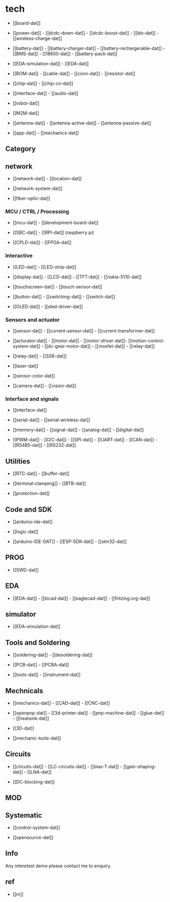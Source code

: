 
# tech 

- [[board-dat]]

- [[power-dat]]  - [[dcdc-down-dat]] - [[dcdc-boost-dat]] - [[ldo-dat]] - [[wireless-charge-dat]]

- [[battery-dat]] - [[battery-charger-dat]] - [[battery-rechargerable-dat]] - [[BMS-dat]] - [[18650-dat]] - [[battery-pack-dat]]
  
- [[EDA-simulation-dat]] - [[EDA-dat]]

- [[BOM-dat]] - [[cable-dat]] - [[conn-dat]] - [[resistor-dat]]

- [[chip-dat]] - [[chip-cn-dat]]

- [[interface-dat]] - [[audio-dat]] 

- [[robot-dat]]



- [[M2M-dat]]

- [[antenna-dat]] - [[antenna-active-dat]] - [[antenna-passive-dat]]

- [[app-dat]] - [[mechanics-dat]] 


## Category

## network 

- [[network-dat]] - [[location-dat]]

- [[network-system-dat]]

- [[fiber-optic-dat]]

### MCU / CTRL / Processing 

- [[mcu-dat]] - [[development-board-dat]]

- [[SBC-dat]] - [[RPI-dat]] (raspberry pi)

- [[CPLD-dat]] - [[FPGA-dat]]



### Interactive

- [[LED-dat]] - [[LED-strip-dat]]

- [[display-dat]] - [[LCD-dat]] - [[TFT-dat]] - [[nokia-5110-dat]]

- [[touchscreen-dat]] - [[touch-sensor-dat]]

- [[button-dat]] - [[switching-dat]] - [[switch-dat]]

- [[OLED-dat]] - [[oled-driver-dat]]

### Sensors and actuator 

- [[sensor-dat]] - [[current-sensor-dat]] - [[current-transformer-dat]]
  
- [[acturator-dat]] - [[motor-dat]] - [[motor-driver-dat]]- [[motion-control-system-dat]] - [[dc-gear-motor-dat]] - [[mosfet-dat]] - [[relay-dat]]

- [[relay-dat]] - [[SSR-dat]]

- [[laser-dat]]

- [[sensor-color-dat]]

- [[camera-dat]] - [[vision-dat]]


### Interface and signals 

- [[interface-dat]] 

- [[serial-dat]] - [[serial-wireless-dat]]
  
- [[memory-dat]] - [[signal-dat]] - [[analog-dat]] - [[digital-dat]]

- [[PWM-dat]] - [[I2C-dat]] - [[SPI-dat]] - [[UART-dat]] - [[CAN-dat]] - [[RS485-dat]] - [[RS232-dat]]


## Utilities 

- [[RTC-dat]] - [[buffer-dat]] 

- [[terminal-clamping]] - [[BTB-dat]]

- [[protection-dat]]

## Code and SDK 

- [[arduino-ide-dat]] 

- [[logic-dat]]

- [[arduino-IDE-DAT]] - [[ESP-SDK-dat]] - [[stm32-dat]]

## PROG

- [[SWD-dat]]

## EDA

- [[EDA-dat]] - [[kicad-dat]] - [[eaglecad-dat]] - [[fritzing.org-dat]]

## simulator 

- [[EDA-simulation-dat]]

## Tools and Soldering 

- [[soldering-dat]] - [[desoldering-dat]]

- [[PCB-dat]] - [[PCBA-dat]]

- [[tools-dat]] - [[instrument-dat]]

## Mechnicals 

- [[mechanics-dat]] - [[CAD-dat]] - [[CNC-dat]] 

- [[openpnp-dat]] - [[3d-printer-dat]] - [[pnp-machine-dat]] - [[glue-dat]] - [[heatsink-dat]]

- [[3D-dat]]

- [[mechanic-tools-dat]]

## Circuits 

- [[circuits-dat]] - [[LC-circuits-dat]] - [[bias-T-dat]] - [[gain-shaping-dat]] - [[LNA-dat]]

- [[DC-blocking-dat]]

## MOD

## Systematic 

- [[control-system-dat]]

- [[opensource-dat]]

## Info  

Any interetest demo please contact me to enquiry.

## ref 

- [[m]]